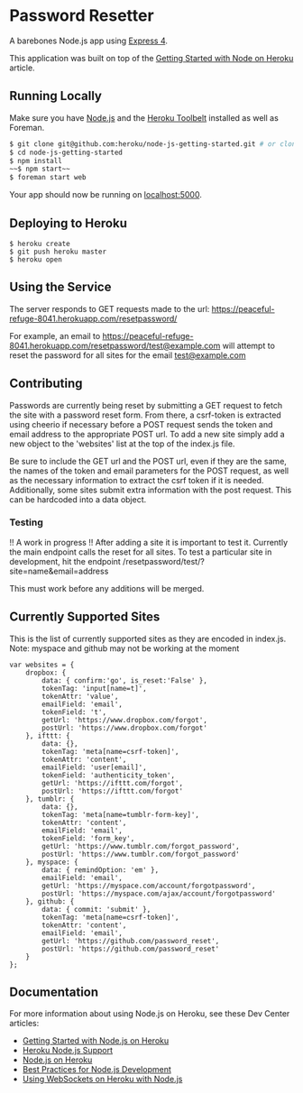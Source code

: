 # Password Resetter

A barebones Node.js app using [Express 4](http://expressjs.com/).

This application was built on top of the [Getting Started with Node on Heroku](https://devcenter.heroku.com/articles/getting-started-with-nodejs) article.

## Running Locally

Make sure you have [Node.js](http://nodejs.org/) and the [Heroku Toolbelt](https://toolbelt.heroku.com/) installed as well as Foreman. 

```sh
$ git clone git@github.com:heroku/node-js-getting-started.git # or clone your own fork
$ cd node-js-getting-started
$ npm install
~~$ npm start~~
$ foreman start web
```

Your app should now be running on [localhost:5000](http://localhost:5000/).

## Deploying to Heroku

```
$ heroku create
$ git push heroku master
$ heroku open
```

## Using the Service

The server responds to GET requests made to the url: https://peaceful-refuge-8041.herokuapp.com/resetpassword/

For example, an email to https://peaceful-refuge-8041.herokuapp.com/resetpassword/test@example.com will attempt to reset the password for all sites for the email test@example.com

## Contributing

Passwords are currently being reset by submitting a GET request to fetch the site with a password reset form. From there, a csrf-token is extracted using cheerio if necessary before a POST request sends the token and email address to the appropriate POST url. To add a new site simply add a new object to the 'websites' list at the top of the index.js file.

Be sure to include the GET url and the POST url, even if they are the same, the names of the token and email parameters for the POST request, as well as the necessary information to extract the csrf token if it is needed. Additionally, some sites submit extra information with the post request. This can be hardcoded into a data object.

### Testing
!! A work in progress !!
After adding a site it is important to test it. Currently the main endpoint calls the reset for all sites. To test a particular site in development, hit the endpoint /resetpassword/test/?site=name&email=address

This must work before any additions will be merged.

## Currently Supported Sites

This is the list of currently supported sites as they are encoded in index.js. Note: myspace and github may not be working at the moment

```
var websites = {
	dropbox: {
		data: { confirm:'go', is_reset:'False' },
		tokenTag: 'input[name=t]',
		tokenAttr: 'value',
		emailField: 'email',
		tokenField: 't',
		getUrl: 'https://www.dropbox.com/forgot',
		postUrl: 'https://www.dropbox.com/forgot' 
	}, ifttt: {
		data: {},
		tokenTag: 'meta[name=csrf-token]',
		tokenAttr: 'content',
		emailField: 'user[email]',
		tokenField: 'authenticity_token',
		getUrl: 'https://ifttt.com/forgot',
		postUrl: 'https://ifttt.com/forgot'
	}, tumblr: {
		data: {},
		tokenTag: 'meta[name=tumblr-form-key]',
		tokenAttr: 'content',
		emailField: 'email',
		tokenField: 'form_key',
		getUrl: 'https://www.tumblr.com/forgot_password',
		postUrl: 'https://www.tumblr.com/forgot_password'
	}, myspace: {
		data: { remindOption: 'em' },
		emailField: 'email',
		getUrl: 'https://myspace.com/account/forgotpassword',
		postUrl: 'https://myspace.com/ajax/account/forgotpassword'
	}, github: {
		data: { commit: 'submit' },
		tokenTag: 'meta[name=csrf-token]',
		tokenAttr: 'content',
		emailField: 'email',
		getUrl: 'https://github.com/password_reset',
		postUrl: 'https://github.com/password_reset'
	}
};
```
## Documentation

For more information about using Node.js on Heroku, see these Dev Center articles:

- [Getting Started with Node.js on Heroku](https://devcenter.heroku.com/articles/getting-started-with-nodejs)
- [Heroku Node.js Support](https://devcenter.heroku.com/articles/nodejs-support)
- [Node.js on Heroku](https://devcenter.heroku.com/categories/nodejs)
- [Best Practices for Node.js Development](https://devcenter.heroku.com/articles/node-best-practices)
- [Using WebSockets on Heroku with Node.js](https://devcenter.heroku.com/articles/node-websockets)
